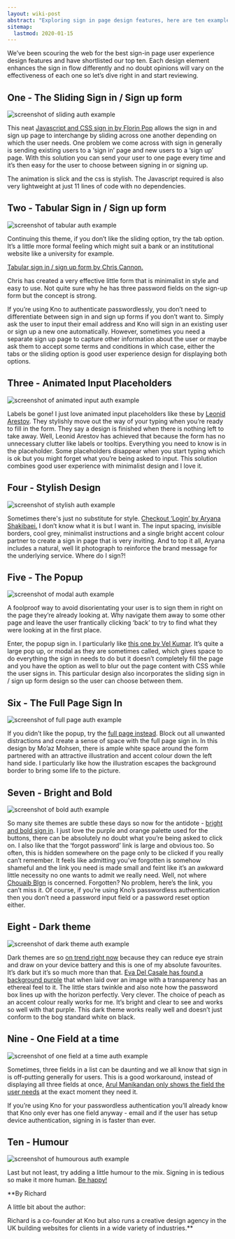 ```yaml
---
layout: wiki-post
abstract: "Exploring sign in page design features, here are ten examples."
sitemap:
  lastmod: 2020-01-15
---
```


We’ve been scouring the web for the best sign-in page user experience design features and have shortlisted our top ten.  Each design element enhances the sign in flow differently and no doubt opinions will vary on the effectiveness of each one so let’s dive right in and start reviewing.

## One - The Sliding Sign in / Sign up form

![screenshot of sliding auth example](/assets/images/auth-examples/sliding-auth.jpg)

This neat [Javascript and CSS sign in by Florin Pop](https://codepen.io/FlorinPop17/pen/vPKWjd) allows the sign in and sign up page to interchange by sliding across one another depending on which the user needs.  One problem we come across with sign in generally is sending existing users to a ‘sign in’ page and new users to a ‘sign up’ page.  With this solution you can send your user to one page every time and it’s then easy for the user to choose between signing in or signing up.

The animation is slick and the css is stylish.  The Javascript required is also very lightweight at just 11 lines of code with no dependencies.

## Two - Tabular Sign in / Sign up form

![screenshot of tabular auth example](/assets/images/auth-examples/tab-auth.jpg)

Continuing this theme, if you don’t like the sliding option, try the tab option.  It’s a little more formal feeling which might suit a bank or an institutional website like a university for example.

[Tabular sign in / sign up form by Chris Cannon.](https://dribbble.com/shots/9070436-DigitalMe-Signup-Signin)

Chris has created a very effective little form that is minimalist in style and easy to use.  Not quite sure why he has three password fields on the sign-up form but the concept is strong.

If you’re using Kno to authenticate passwordlessly, you don’t need to differentiate between sign in and sign up forms if you don’t want to.  Simply ask the user to input their email address and Kno will sign in an existing user or sign up a new one automatically.  However, sometimes you need a separate sign up page to capture other information about the user or maybe ask them to accept some terms and conditions in which case, either the tabs or the sliding option is good user experience design for displaying both options.

## Three - Animated Input Placeholders

![screenshot of animated input auth example](/assets/images/auth-examples/ani-input-auth.jpg)

Labels be gone! I just love animated input placeholders like these by [Leonid Arestov](https://dribbble.com/shots/4680082-Pop-up-sign-in-sign-up).  They stylishly move out the way of your typing when you’re ready to fill in the form.  They say a design is finished when there is nothing left to take away.  Well, Leonid Arestov has achieved that because the form has no unnecessary clutter like labels or tooltips.  Everything you need to know is in the placeholder.  Some placeholders disappear when you start typing which is ok but you might forget what you’re being asked to input.  This solution combines good user experience with minimalist design and I love it.

## Four - Stylish Design

![screenshot of stylish auth example](/assets/images/auth-examples/stylish-auth.jpg)

Sometimes there's just no substitute for style. [Checkout ‘Login’ by Aryana Shakibaei.](https://dribbble.com/shots/5409178-Login)  I don’t know what it is but I want in.  The input spacing, invisible borders, cool grey, minimalist instructions and a single bright accent colour partner to create a sign in page that is very inviting. And to top it all, Aryana includes a natural, well lit photograph to reinforce the brand message for the underlying service. Where do I sign?!

## Five - The Popup

![screenshot of modal auth example](/assets/images/auth-examples/modal-auth.jpg)

A foolproof way to avoid disorientating your user is to sign them in right on the page they’re already looking at.  Why navigate them away to some other page and leave the user frantically clicking ‘back’ to try to find what they were looking at in the first place.  

Enter, the popup sign in.  I particularly like [this one by Vel Kumar](https://mir-s3-cdn-cf.behance.net/project_modules/fs/4d9fba47337491.58774201e1ae8.jpg).  It’s quite a large pop up, or modal as they are sometimes called, which gives space to do everything the sign in needs to do but it doesn’t completely fill the page and you have the option as well to blur out the page content with CSS while the user signs in.  This particular design also incorporates the sliding sign in / sign up form design so the user can choose between them.

## Six - The Full Page Sign In

![screenshot of full page auth example](/assets/images/auth-examples/fullpage-auth.jpg)

If you didn’t like the popup, try the [full page instead](https://dribbble.com/shots/8793389-Login-Upcoming-Project). Block out all unwanted distractions and create a sense of space with the full page sign in.  In this design by Mo’az Mohsen, there is ample white space around the form partnered with an attractive illustration and accent colour down the left hand side.  I particularly like how the illustration escapes the background border to bring some life to the picture.

## Seven - Bright and Bold

![screenshot of bold auth example](/assets/images/auth-examples/bold-auth.jpg)

So many site themes are subtle these days so now for the antidote - [bright and bold sign in](https://codepen.io/chouaibblgn45/pen/ZXKdXR).  I just love the purple and orange palette used for the buttons, there can be absolutely no doubt what you’re being asked to click on.  I also like that the ‘forgot password’ link is large and obvious too.  So often, this is hidden somewhere on the page only to be clicked if you really can’t remember.  It feels like admitting you’ve forgotten is somehow shameful and the link you need is made small and feint like it’s an awkward little necessity no one wants to admit we really need.  Well, not where [Chouaib Blgn](https://codepen.io/chouaibblgn45) is concerned.  Forgotten?  No problem, here’s the link, you can’t miss it.  Of course, if you’re using Kno’s passwordless authentication then you don’t need a password input field or a password reset option either.  

## Eight - Dark theme

![screenshot of dark theme auth example](/assets/images/auth-examples/dark-auth.jpg)

Dark themes are so [on trend right now](https://observer.com/2019/03/dark-mode-app-trend-psychological-effects/) because they can reduce eye strain and draw on your device battery and this is one of my absolute favourites.  It’s dark but it’s so much more than that. [Eva Del Casale has found a background purple](https://www.behance.net/gallery/38776411/Daily-UI-Challenge-001) that when laid over an image with a transparency has an ethereal feel to it.   The little stars twinkle and also note how the password box lines up with the horizon perfectly.  Very clever.  The choice of peach as an accent colour really works for me.  It’s bright and clear to see and works so well with that purple.  This dark theme works really well and doesn’t just conform to the bog standard white on black.

## Nine - One Field at a time

![screenshot of one field at a time auth example](/assets/images/auth-examples/onefield-auth.jpg)

Sometimes, three fields in a list can be daunting and we all know that sign in is off-putting generally for users.  This is a good workaround, instead of displaying all three fields at once, [Arul Manikandan only shows the field the user needs](https://www.behance.net/gallery/45267363/Clean-login-design) at the exact moment they need it.

If you’re using Kno for your passwordless authentication you’ll already know that Kno only ever has one field anyway - email and if the user has setup device authentication, signing in is faster than ever.

## Ten - Humour

![screenshot of humourous auth example](/assets/images/auth-examples/humour-auth.jpg)

Last but not least, try adding a little humour to the mix.   Signing in is tedious so make it more human. [Be happy!](https://dribbble.com/shots/8199386-Team-Member-Sign-Up)

**By Richard

A little bit about the author:

Richard is a co-founder at Kno but also runs a creative design agency in the UK building websites for clients in a wide variety of industries.**
